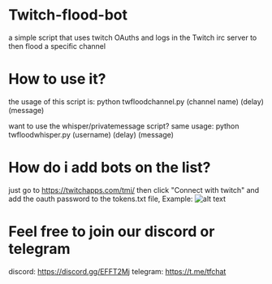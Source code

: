 # Twitch-flood-bot
a simple script that uses twitch OAuths and logs in the Twitch irc server to then flood a specific channel

# How to use it?
the usage of this script is: python twfloodchannel.py (channel name) (delay) (message)

want to use the whisper/privatemessage script? same usage: python twfloodwhisper.py (username) (delay) (message)
  
 # How do i add bots on the list?
 just go to https://twitchapps.com/tmi/ then click "Connect with twitch" and add the oauth password to the tokens.txt file, Example:
 ![alt text](https://image.prntscr.com/image/m6Dz0TM0TFay1k1BViVGSw.png)
 
 # Feel free to join our discord or telegram
 discord: https://discord.gg/EFFT2Mj
 telegram: https://t.me/tfchat
